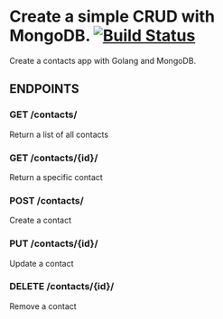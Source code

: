 # Create a simple CRUD with MongoDB. [![Build Status](https://travis-ci.org/marioidival/crud-mongodb.svg?branch=master)](https://travis-ci.org/marioidival/crud-mongodb)

Create a contacts app with Golang and MongoDB.

## ENDPOINTS

### GET /contacts/
Return a list of all contacts

### GET /contacts/{id}/
Return a specific contact

### POST /contacts/
Create a contact

### PUT /contacts/{id}/
Update a contact

### DELETE /contacts/{id}/
Remove a contact
